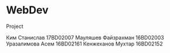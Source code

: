 # WebDev
Project

Ким Станислав 17BD02007
Мауляшев Файзрахман 16BD02003
Уразалимова Асем 16BD02161
Кенжеханов Мухтар 16BD02152
